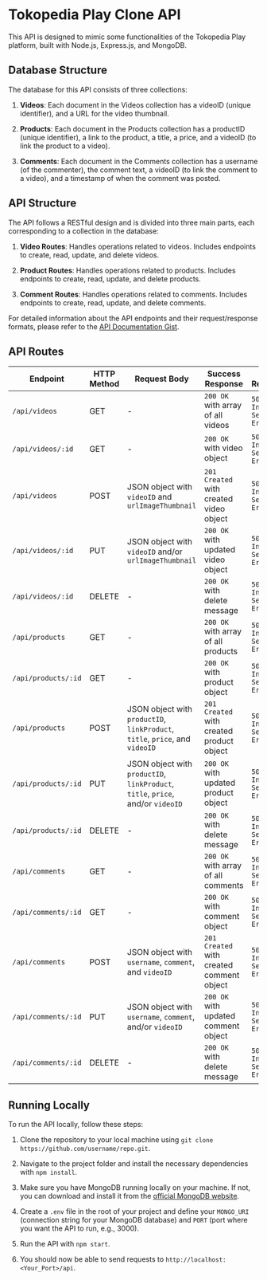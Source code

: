 # Tokopedia Play Clone API

This API is designed to mimic some functionalities of the Tokopedia Play platform, built with Node.js, Express.js, and MongoDB.

## Database Structure

The database for this API consists of three collections:

1. **Videos**: Each document in the Videos collection has a videoID (unique identifier), and a URL for the video thumbnail.

2. **Products**: Each document in the Products collection has a productID (unique identifier), a link to the product, a title, a price, and a videoID (to link the product to a video).

3. **Comments**: Each document in the Comments collection has a username (of the commenter), the comment text, a videoID (to link the comment to a video), and a timestamp of when the comment was posted.

## API Structure

The API follows a RESTful design and is divided into three main parts, each corresponding to a collection in the database:

1. **Video Routes**: Handles operations related to videos. Includes endpoints to create, read, update, and delete videos.

2. **Product Routes**: Handles operations related to products. Includes endpoints to create, read, update, and delete products.

3. **Comment Routes**: Handles operations related to comments. Includes endpoints to create, read, update, and delete comments.

For detailed information about the API endpoints and their request/response formats, please refer to the [API Documentation Gist](https://gist.github.com/username/gistid).

## API Routes

| Endpoint | HTTP Method | Request Body | Success Response | Error Response |
|----------|-------------|--------------|------------------|----------------|
| `/api/videos` | GET | - | `200 OK` with array of all videos | `500 Internal Server Error` |
| `/api/videos/:id` | GET | - | `200 OK` with video object | `500 Internal Server Error` |
| `/api/videos` | POST | JSON object with `videoID` and `urlImageThumbnail` | `201 Created` with created video object | `500 Internal Server Error` |
| `/api/videos/:id` | PUT | JSON object with `videoID` and/or `urlImageThumbnail` | `200 OK` with updated video object | `500 Internal Server Error` |
| `/api/videos/:id` | DELETE | - | `200 OK` with delete message | `500 Internal Server Error` |
| `/api/products` | GET | - | `200 OK` with array of all products | `500 Internal Server Error` |
| `/api/products/:id` | GET | - | `200 OK` with product object | `500 Internal Server Error` |
| `/api/products` | POST | JSON object with `productID`, `linkProduct`, `title`, `price`, and `videoID` | `201 Created` with created product object | `500 Internal Server Error` |
| `/api/products/:id` | PUT | JSON object with `productID`, `linkProduct`, `title`, `price`, and/or `videoID` | `200 OK` with updated product object | `500 Internal Server Error` |
| `/api/products/:id` | DELETE | - | `200 OK` with delete message | `500 Internal Server Error` |
| `/api/comments` | GET | - | `200 OK` with array of all comments | `500 Internal Server Error` |
| `/api/comments/:id` | GET | - | `200 OK` with comment object | `500 Internal Server Error` |
| `/api/comments` | POST | JSON object with `username`, `comment`, and `videoID` | `201 Created` with created comment object | `500 Internal Server Error` |
| `/api/comments/:id` | PUT | JSON object with `username`, `comment`, and/or `videoID` | `200 OK` with updated comment object | `500 Internal Server Error` |
| `/api/comments/:id` | DELETE | - | `200 OK` with delete message | `500 Internal Server Error` |


## Running Locally

To run the API locally, follow these steps:

1. Clone the repository to your local machine using `git clone https://github.com/username/repo.git`.

2. Navigate to the project folder and install the necessary dependencies with `npm install`.

3. Make sure you have MongoDB running locally on your machine. If not, you can download and install it from the [official MongoDB website](https://www.mongodb.com/try/download/community).

4. Create a `.env` file in the root of your project and define your `MONGO_URI` (connection string for your MongoDB database) and `PORT` (port where you want the API to run, e.g., 3000).

5. Run the API with `npm start`.

6. You should now be able to send requests to `http://localhost:<Your_Port>/api`.
